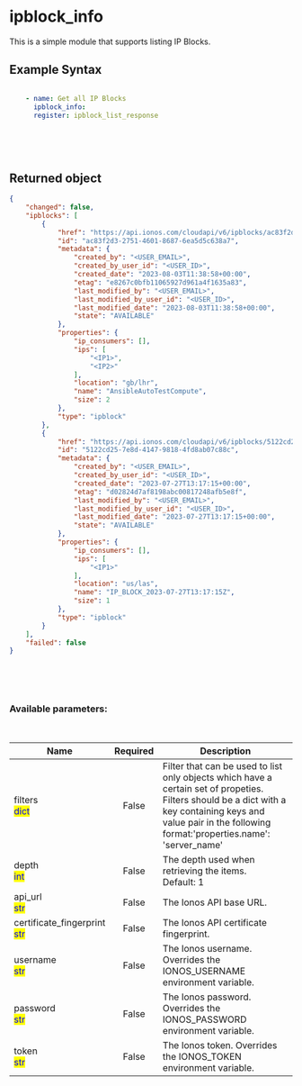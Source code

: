 # ipblock_info

This is a simple module that supports listing IP Blocks.

## Example Syntax


```yaml

    - name: Get all IP Blocks
      ipblock_info:
      register: ipblock_list_response

```

&nbsp;

&nbsp;
## Returned object
```json
{
    "changed": false,
    "ipblocks": [
        {
            "href": "https://api.ionos.com/cloudapi/v6/ipblocks/ac83f2d3-2751-4601-8687-6ea5d5c638a7",
            "id": "ac83f2d3-2751-4601-8687-6ea5d5c638a7",
            "metadata": {
                "created_by": "<USER_EMAIL>",
                "created_by_user_id": "<USER_ID>",
                "created_date": "2023-08-03T11:38:58+00:00",
                "etag": "e8267c0bfb11065927d961a4f1635a83",
                "last_modified_by": "<USER_EMAIL>",
                "last_modified_by_user_id": "<USER_ID>",
                "last_modified_date": "2023-08-03T11:38:58+00:00",
                "state": "AVAILABLE"
            },
            "properties": {
                "ip_consumers": [],
                "ips": [
                    "<IP1>",
                    "<IP2>"
                ],
                "location": "gb/lhr",
                "name": "AnsibleAutoTestCompute",
                "size": 2
            },
            "type": "ipblock"
        },
        {
            "href": "https://api.ionos.com/cloudapi/v6/ipblocks/5122cd25-7e8d-4147-9818-4fd8ab07c88c",
            "id": "5122cd25-7e8d-4147-9818-4fd8ab07c88c",
            "metadata": {
                "created_by": "<USER_EMAIL>",
                "created_by_user_id": "<USER_ID>",
                "created_date": "2023-07-27T13:17:15+00:00",
                "etag": "d02824d7af8198abc00817248afb5e8f",
                "last_modified_by": "<USER_EMAIL>",
                "last_modified_by_user_id": "<USER_ID>",
                "last_modified_date": "2023-07-27T13:17:15+00:00",
                "state": "AVAILABLE"
            },
            "properties": {
                "ip_consumers": [],
                "ips": [
                    "<IP1>"
                ],
                "location": "us/las",
                "name": "IP_BLOCK_2023-07-27T13:17:15Z",
                "size": 1
            },
            "type": "ipblock"
        }
    ],
    "failed": false
}

```

&nbsp;

&nbsp;
### Available parameters:
&nbsp;

<table data-full-width="true">
  <thead>
    <tr>
      <th width="22.8vw">Name</th>
      <th width="10.8vw" align="center">Required</th>
      <th>Description</th>
    </tr>
  </thead>
  <tbody>
  <tr>
  <td>filters<br/><mark style="color:blue;">dict</mark></td>
  <td align="center">False</td>
  <td>Filter that can be used to list only objects which have a certain set of propeties. Filters should be a dict with a key containing keys and value pair in the following format:'properties.name': 'server_name'</td>
  </tr>
  <tr>
  <td>depth<br/><mark style="color:blue;">int</mark></td>
  <td align="center">False</td>
  <td>The depth used when retrieving the items.<br />Default: 1</td>
  </tr>
  <tr>
  <td>api_url<br/><mark style="color:blue;">str</mark></td>
  <td align="center">False</td>
  <td>The Ionos API base URL.</td>
  </tr>
  <tr>
  <td>certificate_fingerprint<br/><mark style="color:blue;">str</mark></td>
  <td align="center">False</td>
  <td>The Ionos API certificate fingerprint.</td>
  </tr>
  <tr>
  <td>username<br/><mark style="color:blue;">str</mark></td>
  <td align="center">False</td>
  <td>The Ionos username. Overrides the IONOS_USERNAME environment variable.</td>
  </tr>
  <tr>
  <td>password<br/><mark style="color:blue;">str</mark></td>
  <td align="center">False</td>
  <td>The Ionos password. Overrides the IONOS_PASSWORD environment variable.</td>
  </tr>
  <tr>
  <td>token<br/><mark style="color:blue;">str</mark></td>
  <td align="center">False</td>
  <td>The Ionos token. Overrides the IONOS_TOKEN environment variable.</td>
  </tr>
  </tbody>
</table>
